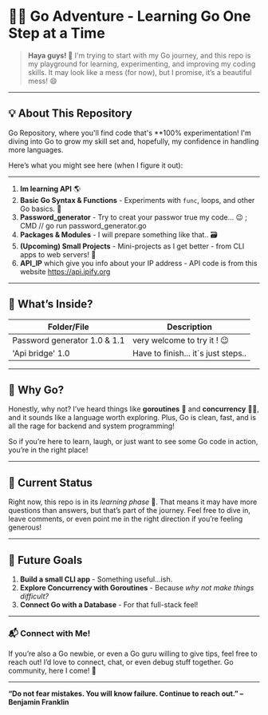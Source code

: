# 🏄‍♂️ Go Adventure - Learning Go One Step at a Time

> **Haya guys! 👋** I'm trying to start with my Go journey, and this repo is my playground for learning, experimenting, and improving my coding skills. It may look like a mess (for now), but I promise, it’s a beautiful mess! 😄

---

## 💡 About This Repository

 Go Repository, where you'll find code that's **100% experimentation! I'm diving into Go to grow my skill set and, hopefully, my confidence in handling more languages. 

Here’s what you might see here (when I figure it out): 

---

1. **Im learning API** 🌎
2. **Basic Go Syntax & Functions** - Experiments with `func`, loops, and other Go basics. 🧪
3. **Password_generator** - Try to creat your passwor true my code... 😉 ; CMD // go run password_generator.go
4. **Packages & Modules** - I will prepare something like that.. 🗃️
5. **(Upcoming) Small Projects** - Mini-projects as I get better - from CLI apps to web servers! 🚀
6. **API_IP** which give you info about your IP address - API code is from this website https://api.ipify.org

---

## 📖 What’s Inside?

| Folder/File | Description |
|-------------|-------------|
| Password generator 1.0 & 1.1| very welcome to try it ! 😉 |
| 'Api bridge' 1.0 | Have to finish... it´s just steps.. |


---

## 🌟 Why Go?

Honestly, why not? I’ve heard things like **goroutines** 🐧 and **concurrency** 🤹‍♂️, and it sounds like a language worth exploring. Plus, Go is clean, fast, and is all the rage for backend and system programming!

So if you’re here to learn, laugh, or just want to see some Go code in action, you’re in the right place!

---

## 👀 Current Status

Right now, this repo is in its *learning phase* 🐣. That means it may have more questions than answers, but that’s part of the journey. Feel free to dive in, leave comments, or even point me in the right direction if you’re feeling generous!

---

## 🚀 Future Goals

1. **Build a small CLI app** - Something useful…ish.
2. **Explore Concurrency with Goroutines** - Because *why not make things difficult?*
3. **Connect Go with a Database** - For that full-stack feel!

---

### 📬 Connect with Me!

If you’re also a Go newbie, or even a Go guru willing to give tips, feel free to reach out! I’d love to connect, chat, or even debug stuff together. Go community, here I come! 🎉

---

**“Do not fear mistakes. You will know failure. Continue to reach out.” – Benjamin Franklin**
